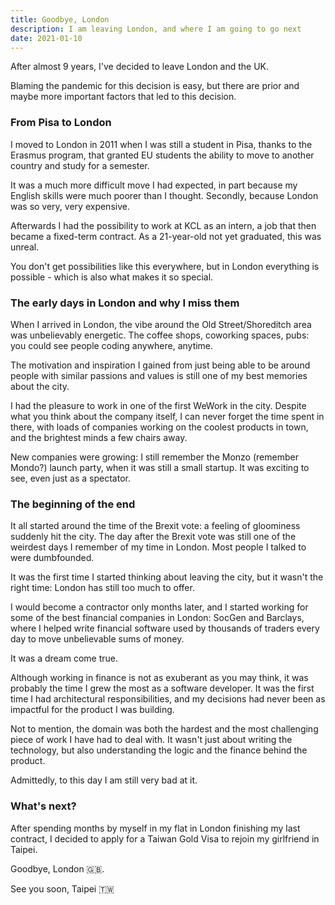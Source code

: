```yaml
---
title: Goodbye, London
description: I am leaving London, and where I am going to go next
date: 2021-01-10
---
```


After almost 9 years, I've decided to leave London and the UK.

Blaming the pandemic for this decision is easy, but there are prior and maybe more important factors that led to this decision.

### From Pisa to London

I moved to London in 2011 when I was still a student in Pisa, thanks to the Erasmus program, that granted EU students the ability to move to another country and study for a semester.

It was a much more difficult move I had expected, in part because my English skills were much poorer than I thought. Secondly, because London was so very, very expensive.

Afterwards I had the possibility to work at KCL as an intern, a job that then became a fixed-term contract. As a 21-year-old not yet graduated, this was unreal. 

You don't get possibilities like this everywhere, but in London everything is possible - which is also what makes it so special.

### The early days in London and why I miss them

When I arrived in London, the vibe around the Old Street/Shoreditch area was unbelievably energetic. The coffee shops, coworking spaces, pubs: you could see people coding anywhere, anytime. 

The motivation and inspiration I gained from just being able to be around people with similar passions and values is still one of my best memories about the city.

I had the pleasure to work in one of the first WeWork in the city. Despite what you think about the company itself, I can never forget the time spent in there, with loads of companies working on the coolest products in town, and the brightest minds a few chairs away.

New companies were growing: I still remember the Monzo (remember Mondo?) launch party, when it was still a small startup. It was exciting to see, even just as a spectator.

### The beginning of the end

It all started around the time of the Brexit vote: a feeling of gloominess suddenly hit the city. The day after the Brexit vote was still one of the weirdest days I remember of my time in London. Most people I talked to were dumbfounded.

It was the first time I started thinking about leaving the city, but it wasn't the right time: London has still too much to offer. 

I would become a contractor only months later, and I started working for some of the best financial companies in London: SocGen and Barclays, where I helped write financial software used by thousands of traders every day to move unbelievable sums of money. 

It was a dream come true. 

Although working in finance is not as exuberant as you may think, it was probably the time I grew the most as a software developer. It was the first time I had architectural responsibilities, and my decisions had never been as impactful for the product I was building. 

Not to mention, the domain was both the hardest and the most challenging piece of work I have had to deal with. It wasn't just about writing the technology, but also understanding the logic and the finance behind the product. 

Admittedly, to this day I am still very bad at it.


### What's next?

After spending months by myself in my flat in London finishing my last contract, I decided to apply for a Taiwan Gold Visa to rejoin my girlfriend in Taipei.

Goodbye, London 🇬🇧.

See you soon, Taipei 🇹🇼
